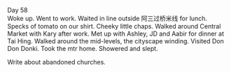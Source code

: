 Day 58  
Woke up. Went to work. Waited in line outside 阿三过桥米线 for lunch. Specks of tomato on our shirt. Cheeky little chaps. Walked around Central Market with Kary after work. Met up with Ashley, JD and Aabir for dinner at Tai Hing. Walked around the mid-levels, the cityscape winding. Visited Don Don Donki. Took the mtr home. Showered and slept. 

Write about abandoned churches.